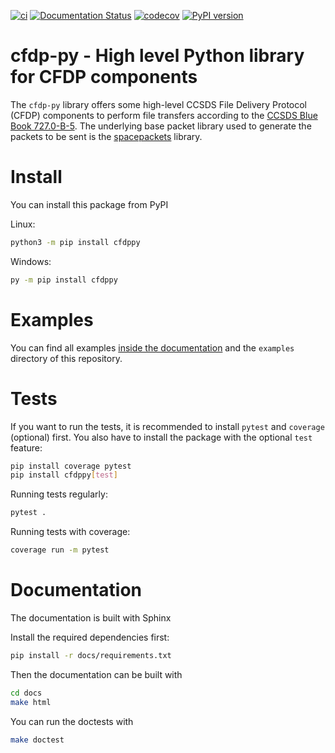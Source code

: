 [![ci](https://github.com/us-irs/cfdp-py/actions/workflows/ci.yml/badge.svg)](https://github.com/us-irs/cfdp-py/actions/workflows/ci.yml)
[![Documentation Status](https://readthedocs.org/projects/cfdp-py/badge/?version=latest)](https://cfdp-py.readthedocs.io/en/latest/?badge=latest)
[![codecov](https://codecov.io/gh/us-irs/cfdp-py/graph/badge.svg?token=YFLM60LCVI)](https://codecov.io/gh/us-irs/cfdp-py)
[![PyPI version](https://badge.fury.io/py/cfdppy.svg)](https://badge.fury.io/py/cfdppy)

cfdp-py - High level Python library for CFDP components
======================

The `cfdp-py` library offers some high-level CCSDS File Delivery Protocol (CFDP) components to
perform file transfers according to the [CCSDS Blue Book 727.0-B-5](https://public.ccsds.org/Pubs/727x0b5.pdf).
The underlying base packet library used to generate the packets to be sent is the
[spacepackets](https://github.com/us-irs/spacepackets-py) library.

# Install

You can install this package from PyPI

Linux:

```sh
python3 -m pip install cfdppy 
```

Windows:

```sh
py -m pip install cfdppy 
```

# Examples

You can find all examples [inside the documentation](https://pycfdp.readthedocs.io/en/latest/examples.html) and the `examples` directory of this repository.

# Tests

If you want to run the tests, it is recommended to install `pytest` and `coverage` (optional)
first. You also have to install the package with the optional `test` feature:

```sh
pip install coverage pytest
pip install cfdppy[test]
```

Running tests regularly:

```sh
pytest .
```

Running tests with coverage:

```sh
coverage run -m pytest
```

# Documentation

The documentation is built with Sphinx

Install the required dependencies first:

```sh
pip install -r docs/requirements.txt
```

Then the documentation can be built with

```sh
cd docs
make html
```

You can run the doctests with

```sh
make doctest
```
